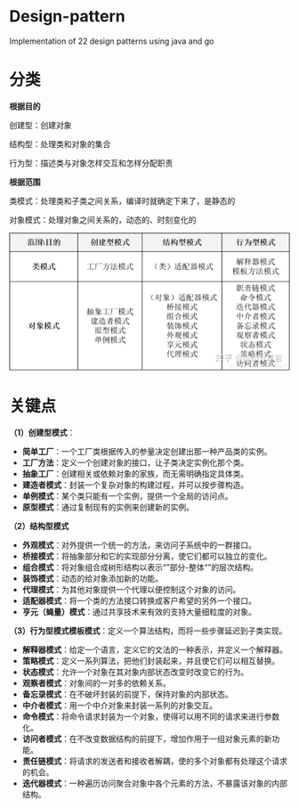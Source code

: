 # Design-pattern
Implementation of 22 design patterns using java and go
# 分类

**根据目的**

创建型：创建对象

结构型：处理类和对象的集合

行为型：描述类与对象怎样交互和怎样分配职责

**根据范围**

类模式：处理类和子类之间关系，编译时就确定下来了，是静态的

对象模式：处理对象之间关系的，动态的、时刻变化的

![Untitled](static/img/design_pattern_type.png)

# 关键点

**（1）创建型模式**：

- **简单工厂**：一个工厂类根据传入的参量决定创建出那一种产品类的实例。
- **工厂方法**：定义一个创建对象的接口，让子类决定实例化那个类。
- **抽象工厂**：创建相关或依赖对象的家族，而无需明确指定具体类。
- **建造者模式**：封装一个复杂对象的构建过程，并可以按步骤构造。
- **单例模式**：某个类只能有一个实例，提供一个全局的访问点。
- **原型模式**：通过复制现有的实例来创建新的实例。

**（2）结构型模式**

- **外观模式**：对外提供一个统一的方法，来访问子系统中的一群接口。
- **桥接模式**：将抽象部分和它的实现部分分离，使它们都可以独立的变化。
- **组合模式**：将对象组合成树形结构以表示“”部分-整体“”的层次结构。
- **装饰模式**：动态的给对象添加新的功能。
- **代理模式**：为其他对象提供一个代理以便控制这个对象的访问。
- **适配器模式**：将一个类的方法接口转换成客户希望的另外一个接口。
- **亨元（蝇量）模式**：通过共享技术来有效的支持大量细粒度的对象。

**（3）行为型模式模板模式**：定义一个算法结构，而将一些步骤延迟到子类实现。

- **解释器模式**：给定一个语言，定义它的文法的一种表示，并定义一个解释器。
- **策略模式**：定义一系列算法，把他们封装起来，并且使它们可以相互替换。
- **状态模式**：允许一个对象在其对象内部状态改变时改变它的行为。
- **观察者模式**：对象间的一对多的依赖关系。
- **备忘录模式**：在不破坏封装的前提下，保持对象的内部状态。
- **中介者模式**：用一个中介对象来封装一系列的对象交互。
- **命令模式**：将命令请求封装为一个对象，使得可以用不同的请求来进行参数化。
- **访问者模式**：在不改变数据结构的前提下，增加作用于一组对象元素的新功能。
- **责任链模式**：将请求的发送者和接收者解耦，使的多个对象都有处理这个请求的机会。
- **迭代器模式**：一种遍历访问聚合对象中各个元素的方法，不暴露该对象的内部结构。
